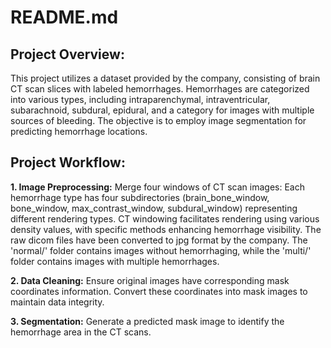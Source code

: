 # README.md
## Project Overview:

This project utilizes a dataset provided by the company, consisting of brain CT scan slices with labeled hemorrhages. Hemorrhages are categorized into various types, including intraparenchymal, intraventricular, subarachnoid, subdural, epidural, and a category for images with multiple sources of bleeding. The objective is to employ image segmentation for predicting hemorrhage locations.

## Project Workflow:

**1. Image Preprocessing:**
Merge four windows of CT scan images: Each hemorrhage type has four subdirectories (brain_bone_window, bone_window, max_contrast_window, subdural_window) representing different rendering types. CT windowing facilitates rendering using various density values, with specific methods enhancing hemorrhage visibility. The raw dicom files have been converted to jpg format by the company. The 'normal/' folder contains images without hemorrhaging, while the 'multi/' folder contains images with multiple hemorrhages.

**2. Data Cleaning:**
Ensure original images have corresponding mask coordinates information. Convert these coordinates into mask images to maintain data integrity.

**3. Segmentation:**
Generate a predicted mask image to identify the hemorrhage area in the CT scans.
